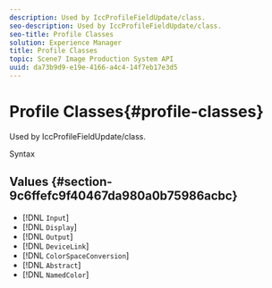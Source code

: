 ```yaml
---
description: Used by IccProfileFieldUpdate/class.
seo-description: Used by IccProfileFieldUpdate/class.
seo-title: Profile Classes
solution: Experience Manager
title: Profile Classes
topic: Scene7 Image Production System API
uuid: da73b9d9-e19e-4166-a4c4-14f7eb17e3d5
---
```


# Profile Classes{#profile-classes}

Used by IccProfileFieldUpdate/class.

 Syntax 

## Values {#section-9c6ffefc9f40467da980a0b75986acbc}

* [!DNL `Input`] 
* [!DNL `Display`] 
* [!DNL `Output`] 
* [!DNL `DeviceLink`] 
* [!DNL `ColorSpaceConversion`] 
* [!DNL `Abstract`] 
* [!DNL `NamedColor`]

